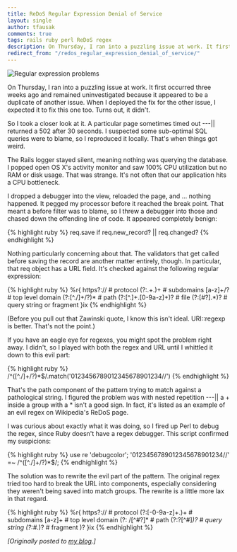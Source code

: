 ```yaml
---
title: ReDoS Regular Expression Denial of Service
layout: single
author: tfausak
comments: true
tags: rails ruby perl ReDoS regex
description: On Thursday, I ran into a puzzling issue at work. It first occurred three weeks ago and remained uninvestigated because it appeared to be a duplicate of another issue. When I deployed the fix for the other issue, I expected it to fix this one too. Turns out, it didn't.
redirect_from: "/redos_regular_expression_denial_of_service/"
---
```


![Regular expression problems](http://imgs.xkcd.com/comics/perl_problems.png)

On Thursday, I ran into a puzzling issue at work. It first occurred three weeks ago and remained uninvestigated because it appeared to be a duplicate of another issue. When I deployed the fix for the other issue, I expected it to fix this one too. Turns out, it didn't.

So I took a closer look at it. A particular page sometimes timed out ---|| returned a 502 after 30 seconds. I suspected some sub-optimal SQL queries were to blame, so I reproduced it locally. That's when things got weird.

The Rails logger stayed silent, meaning nothing was querying the database. I popped open OS X's activity monitor and saw 100% CPU utilization but no RAM or disk usage. That was strange. It's not often that our application hits a CPU bottleneck.

I dropped a debugger into the view, reloaded the page, and ... nothing happened. It pegged my processor before it reached the break point. That meant a before filter was to blame, so I threw a debugger into those and chased down the offending line of code. It appeared completely benign:

{% highlight ruby %}
  req.save if req.new_record? || req.changed?
{% endhighlight %}

Nothing particularly concerning about that. The validators that get called before saving the record are another matter entirely, though. In particular, that req object has a URL field. It's checked against the following regular expression:

{% highlight ruby %}
  %r{ https?:// # protocol (?:.+.)+ # subdomains [a-z]+/? # top level domain (?:[^./]+/?)* # path (?:[^.]+.[0-9a-z]+)? # file (?:[#?].*)? # query string or fragment }ix
{% endhighlight %}

(Before you pull out that Zawinski quote, I know this isn't ideal. URI::regexp is better. That's not the point.)

If you have an eagle eye for regexes, you might spot the problem right away. I didn't, so I played with both the regex and URL until I whittled it down to this evil part:

{% highlight ruby %}
  /^([^.\/]+\/?)*$/.match('0123456789012345678901234//')
{% endhighlight %}

That's the path component of the pattern trying to match against a pathological string. I figured the problem was with nested repetition ---|| a + inside a group with a * isn't a good sign. In fact, it's listed as an example of an evil regex on Wikipedia's ReDoS page.

I was curious about exactly what it was doing, so I fired up Perl to debug the regex, since Ruby doesn't have a regex debugger. This script confirmed my suspicions:

{% highlight ruby %}
  use re 'debugcolor'; '0123456789012345678901234//' =~ /^([^.\/]+\/?)*$/;
{% endhighlight %}

The solution was to rewrite the evil part of the pattern. The original regex tried too hard to break the URL into components, especially considering they weren't being saved into match groups. The rewrite is a little more lax in that regard.

{% highlight ruby %}
  %r{ https?:// # protocol (?:[-0-9a-z]+.)+ # subdomains [a-z]+ # top level domain (?: /[^#?]* # path (?:\?[^#]*)? # query string (?:#.*)? # fragment )? }ix
{% endhighlight %}

_[Originally posted to [my blog](http://taylor.fausak.me/2013/02/10/redos-regular-expression-denial-of-service/).]_
